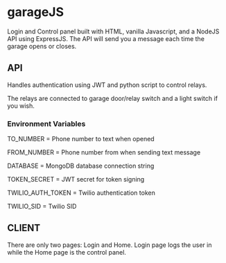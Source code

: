# garageJS
Login and Control panel built with HTML, vanilla Javascript, and a NodeJS API using ExpressJS. The API will send you a message each time the garage opens or closes.

## API
Handles authentication using JWT and python script to control relays.

The relays are connected to garage door/relay switch and a light switch if you wish.

 ### Environment Variables
 TO_NUMBER = Phone number to text when opened

 FROM_NUMBER = Phone number from when sending text message

 DATABASE = MongoDB database connection string

 TOKEN_SECRET = JWT secret for token signing

 TWILIO_AUTH_TOKEN = Twilio authentication token

 TWILIO_SID = Twilio SID

 ## CLIENT
 There are only two pages: Login and Home. Login page logs the user in while the Home page is the control panel.

